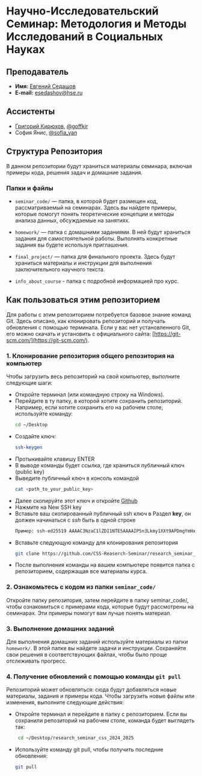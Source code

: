 # Научно-Исследовательский Семинар: Методология и Методы Исследований в Социальных Науках

## Преподаватель
- **Имя:** [Евгений Седашов](https://www.hse.ru/staff/sedashov)
- **E-mail:** [esedashov@hse.ru](mailto:esedashov@hse.ru)

## Ассистенты
- [Григорий Кирюхов](https://www.hse.ru/staff/KirilHSE/), [@goffkir](https://t.me/goffkir)
- София Янис, [@sofia_yan](https://t.me/sofia_yan)

## Структура Репозитория

В данном репозитории будут храниться материалы семинара, включая примеры кода, решения задач и домашние задания.

### Папки и файлы

- `seminar_code/` — папка, в которой будет размещен код, рассматриваемый на семинарах. Здесь вы найдете примеры, которые помогут понять теоретические концепции и методы анализа данных, обсуждаемые на занятиях.
  
- `homework/` — папка с домашними заданиями. В ней будут храниться задания для самостоятельной работы. Выполнять конкретные задания вы будете используя приглашения.

- `final_project/` — папка для финального проекта. Здесь будут храниться материалы и инструкции для выполнения заключительного научного текста.

- `info_about_course` - папка с подробной информацией про курс.

## Как пользоваться этим репозиторием

Для работы с этим репозиторием потребуется базовое знание команд Git. Здесь описано, как клонировать репозиторий и получать обновления с помощью терминала. Если у вас нет установленного Git, его можно скачать и установить с официального сайта: [https://git-scm.com/](https://git-scm.com/).

### 1. Клонирование репозитория общего репозитория на компьютер

Чтобы загрузить весь репозиторий на свой компьютер, выполните следующие шаги:

- Откройте терминал (или командную строку на Windows).
- Перейдите в ту папку, в которой хотите сохранить репозиторий. Например, если хотите сохранить его на рабочем столе, используйте команду:
  ```bash
  cd ~/Desktop
  ```
- Создайте ключ:
  ```bash
  ssh-keygen
  ```
- Протыкивайте клавишу ENTER
- В выводе команды будет ссылка, где храниться публичный ключ (public key)
- Выведите публичный ключ в консоль командой
  ```bash
  cat <path_to_your_public_key>
  ```
- Далее скопируйте этот ключ и откройте [Github](https://github.com/settings/keys)
- Нажмите на New SSH key
- Вставьте ваш скопированный публичный ssh ключ в Раздел **key**, он должен начинаться с *ssh* быть в одной строке
  ```bash
  Пример: ssh-ed25519 AAAAC3NzaC1lZDI1NTE5AAAAIP5n3Lkmy1XXt9APDmgYmHxODkBZNWJZmNPZzx+IBvI6 kiril@p415
  ```
- Вставьте следующую команду для клонирования репозитория
   ```bash
   git clone https://github.com/CSS-Reaserch-Seminar/research_seminar_css_2024_2025.git
   ```
- После выполнения команды на вашем компьютере появится папка с репозиторием, содержащая все материалы курса.

### 2. Ознакомьтесь с кодом из папки `seminar_code/`
Откройте папку репозитория, затем перейдите в папку seminar_code/, чтобы ознакомиться с примерами кода, которые будут рассмотрены на семинарах. Эти примеры помогут вам лучше понять материал.

### 3. Выполнение домашних заданий
Для выполнения домашних заданий используйте материалы из папки `homework/`. В этой папке вы найдете задачи и инструкции. Сохраняйте свои решения в соответствующих файлах, чтобы было проще отслеживать прогресс.

### 4. Получение обновлений с помощью команды `git pull`
Репозиторий может обновляться: сюда будут добавляться новые материалы, задания и примеры кода. Чтобы загрузить новые файлы или изменения, выполните следующие действия:
 - Откройте терминал и перейдите в папку с репозиторием. Если вы сохранили репозиторий на рабочем столе, команда будет выглядеть так:
   ```bash
    cd ~/Desktop/research_seminar_css_2024_2025
   ```
- Используйте команду git pull, чтобы получить последние обновления:
    ```bash
    git pull
    ```





